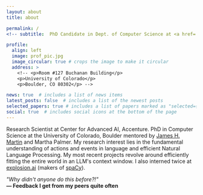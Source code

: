 ```yaml
---
layout: about
title: about

permalink: /
<!-- subtitle:  PhD Candidate in Dept. of Computer Science at <a href='https://www.colorado.edu/lab/clear/nlp-cu-boulder'>CU Boulder</a> -->

profile:
  align: left
  image: prof_pic.jpg
  image_circular: true # crops the image to make it circular
  address: >
    <!-- <p>Room #127 Buchanan Building</p>
    <p>University of Colorado</p>
    <p>Boulder, CO 80302</p> -->

news: true  # includes a list of news items
latest_posts: false  # includes a list of the newest posts
selected_papers: true # includes a list of papers marked as "selected={true}"
social: true  # includes social icons at the bottom of the page
---
```


Research Scientist at Center for Advanced AI, Accenture. PhD in Computer Science at the University of Colorado, Boulder mentored by
[James H. Martin](https://home.cs.colorado.edu/~martin/) and Martha Palmer. My research interest lies in the fundamental understanding of actions and events in language and efficient Natural Language Processing. 
My most recent projects revolve around efficiently fitting the entire world in an LLM's context window. I also interned twice at [explosion.ai](https://explosion.ai/) (makers of [spaCy](https://spacy.io/)).

<p style="font-style: italic; margin-bottom: 0;">"Why didn't anyone do this before?!"</p>
<p style="font-weight: bold; margin-top: 0;">— Feedback I get from my peers quite often</p>
